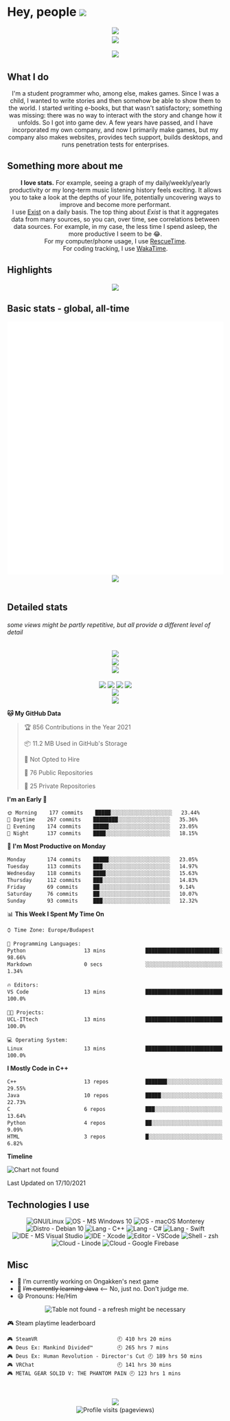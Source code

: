 # Hey, people <img src="https://github.com/simonSlamka/simonSlamka/blob/834880a865bb9b629ecbd092282f6ec3f9afb45d/v.gif" width="80px">

<!--
<p align="center">
    <a>
        <img src="https://user-images.githubusercontent.com/51794014/126156784-01d29993-1b3b-44ba-93f1-b28e56e9ac73.jpg"/>
    </a>
</p>
-->

<p align="center">
    <a>
        <img src="https://raw.githubusercontent.com/simonSlamka/simonSlamka/main/metrics.classic.svg"/>
    </a>
    <br/>
    <a>
       <img align="center" src="https://raw.githubusercontent.com/simonSlamka/simonSlamka/main/metrics.plugin.languages.details.svg"/>
    </a>
    <br/>
  <!--  <a>
        <img src="https://raw.githubusercontent.com/simonSlamka/simonSlamka/main/metrics.plugin.support.svg"/>
    </a> -->
    <br/>
    <a>
        <img src="https://raw.githubusercontent.com/simonSlamka/simonSlamka/main/metrics.plugin.people.svg"/>
    </a>
</p>

## What I do
<p align="center">
I'm a student programmer who, among else, makes games. Since I was a child, I wanted to write stories and then somehow be able to show them to the world. I started writing e-books, but that wasn't satisfactory; something was missing: there was no way to interact with the story and change how it unfolds. So I got into game dev. A few years have passed, and I have incorporated my own company, and now I primarily make games, but my company also makes websites, provides tech support, builds desktops, and runs penetration tests for enterprises.
</p>

## Something more about me
<p align="center">
<b>I love stats.</b> For example, seeing a graph of my daily/weekly/yearly productivity or my long-term music listening history feels exciting. It allows you to take a look at the depths of your life, potentially uncovering ways to improve and become more performant.
<br/>I use <a href="exist.io">Exist</a> on a daily basis. The top thing about <i>Exist</i> is that it aggregates data from many sources, so you can, over time, see correlations between data sources. For example, in my case, the less time I spend asleep, the more productive I seem to be 😂.
<br/>For my computer/phone usage, I use <a href="rescuetime.com">RescueTime</a>.
<br/>For coding tracking, I use <a href="wakatime.com/simonSlamka">WakaTime</a>.
</p>

## Highlights
<p align="center">
    <a>
        <img align="center" src="https://raw.githubusercontent.com/simonSlamka/simonSlamka/main/metrics.plugin.achievements.svg"/>
    </a>
</p>

## Basic stats - global, all-time
<p align="center">
    <a>
        <img align="center" src="https://github.com/simonSlamka/simonSlamka/blob/output/generated/overview.svg"/>
    </a>
    </br>
    <a href="https://wakatime.com/@simonSlamka">
        <img align="center" src="https://github.com/simonSlamka/simonSlamka/blob/output/generated/languages.svg"/>
    </a>
    <br/>
    <a>
        <img align="center" src="http://github-readme-streak-stats.herokuapp.com?user=simonSlamka&theme=tokyonight_duo&hide_border=true"/>
    </a>
    <br/>
    <br/>
    
## Detailed stats
###### some views might be partly repetitive, but all provide a different level of detail

<p align="center">
   <a>
       <img align="center" src="https://raw.githubusercontent.com/simonSlamka/simonSlamka/main/metrics.plugin.wakatime.svg"/>
   </a>
   <br/>
   <a>
       <img align="center" src="https://raw.githubusercontent.com/simonSlamka/simonSlamka/main/metrics.plugin.projects.svg"/>
   </a>
   <br/>
   <a>
       <img align="center" src="https://raw.githubusercontent.com/simonSlamka/simonSlamka/main/metrics.plugin.habits.svg"/>
   </a>
   <br/>
   <br/>
   <a>
       <img align="center" src="https://raw.githubusercontent.com/simonSlamka/simonSlamka/main/metrics.plugin.followup.svg"/>
   </a>
   <a>
       <img align="center" src="https://raw.githubusercontent.com/simonSlamka/simonSlamka/main/metrics.plugin.followup.user.svg"/>
   </a>
   <a>
       <img align="center" src="https://raw.githubusercontent.com/simonSlamka/simonSlamka/main/metrics.plugin.isocalendar.fullyear.svg"/>
   </a>
   <a>
       <img align="center" src="https://raw.githubusercontent.com/simonSlamka/simonSlamka/main/metrics.plugin.activity.svg"/>
   </a>
   <br/>
   <a>
       <img align="center" src="https://raw.githubusercontent.com/simonSlamka/simonSlamka/main/metrics.plugin.stars.svg"/>
   </a>
   <br/>
   <a>
       <img align="center" src="https://raw.githubusercontent.com/simonSlamka/simonSlamka/main/metrics.plugin.gists.svg"/>
   </a>
</p>

<!--START_SECTION:waka-->
**🐱 My GitHub Data** 

> 🏆 856 Contributions in the Year 2021
 > 
> 📦 11.2 MB Used in GitHub's Storage 
 > 
> 🚫 Not Opted to Hire
 > 
> 📜 76 Public Repositories 
 > 
> 🔑 25 Private Repositories  
 > 
**I'm an Early 🐤** 

```text
🌞 Morning    177 commits    █████░░░░░░░░░░░░░░░░░░░░   23.44% 
🌆 Daytime    267 commits    ████████░░░░░░░░░░░░░░░░░   35.36% 
🌃 Evening    174 commits    █████░░░░░░░░░░░░░░░░░░░░   23.05% 
🌙 Night      137 commits    ████░░░░░░░░░░░░░░░░░░░░░   18.15%

```
📅 **I'm Most Productive on Monday** 

```text
Monday       174 commits    █████░░░░░░░░░░░░░░░░░░░░   23.05% 
Tuesday      113 commits    ███░░░░░░░░░░░░░░░░░░░░░░   14.97% 
Wednesday    118 commits    ████░░░░░░░░░░░░░░░░░░░░░   15.63% 
Thursday     112 commits    ███░░░░░░░░░░░░░░░░░░░░░░   14.83% 
Friday       69 commits     ██░░░░░░░░░░░░░░░░░░░░░░░   9.14% 
Saturday     76 commits     ██░░░░░░░░░░░░░░░░░░░░░░░   10.07% 
Sunday       93 commits     ███░░░░░░░░░░░░░░░░░░░░░░   12.32%

```


📊 **This Week I Spent My Time On** 

```text
⌚︎ Time Zone: Europe/Budapest

💬 Programming Languages: 
Python                   13 mins             ████████████████████████░   98.66% 
Markdown                 0 secs              ░░░░░░░░░░░░░░░░░░░░░░░░░   1.34%

🔥 Editors: 
VS Code                  13 mins             █████████████████████████   100.0%

🐱‍💻 Projects: 
UCL-ITtech               13 mins             █████████████████████████   100.0%

💻 Operating System: 
Linux                    13 mins             █████████████████████████   100.0%

```

**I Mostly Code in C++** 

```text
C++                      13 repos            ███████░░░░░░░░░░░░░░░░░░   29.55% 
Java                     10 repos            █████░░░░░░░░░░░░░░░░░░░░   22.73% 
C                        6 repos             ███░░░░░░░░░░░░░░░░░░░░░░   13.64% 
Python                   4 repos             ██░░░░░░░░░░░░░░░░░░░░░░░   9.09% 
HTML                     3 repos             █░░░░░░░░░░░░░░░░░░░░░░░░   6.82%

```


**Timeline**

![Chart not found](https://raw.githubusercontent.com/simonSlamka/simonSlamka/main/charts/bar_graph.png) 


 Last Updated on 17/10/2021
<!--END_SECTION:waka-->

</p>

## Technologies I use
<p align="center">
  <a>
    <img src="https://img.shields.io/badge/OS-GNU%2FLinux-informational?style=flat&color=0000ff" alt="GNU/Linux"/>
  </a>
  <a>
    <img src="https://img.shields.io/badge/OS-Microsoft%20Windows%2011%20arm64-informational?style=flat&color=0000ff" alt="OS - MS Windows 10"/>
  </a>
  <a>
    <img src="https://img.shields.io/badge/OS-macOS%20Monterey-informational?style=flat&color=0000ff" alt="OS - macOS Monterey"/>
  </a>
  <a>
    <img src="https://img.shields.io/badge/Distro-Debian%2010-informational?style=flat&color=0000ff" alt="Distro - Debian 10"/>
  </a>
  <a>
    <img src="https://img.shields.io/badge/Lang-C++-informational?style=flat&color=0000ff" alt="Lang - C++"/>
  </a>
  <a>
    <img src="https://img.shields.io/badge/Lang-Swift-informational?style=flat&color=0000ff" alt="Lang - C#"/>
  </a>
  <a>
    <img src="https://img.shields.io/badge/Lang-Python-informational?style=flat&color=0000ff" alt="Lang - Swift"/>
  </a>
  <a>
    <img src="https://img.shields.io/badge/IDE-Microsoft%20Visual%20Studio-informational?style=flat&color=0000ff" alt="IDE - MS Visual Studio"/>
  </a>
  <a>
    <img src="https://img.shields.io/badge/IDE-Xcode-informational?style=flat&color=0000ff" alt="IDE - Xcode"/>
  </a>
  <a>
    <img src="https://img.shields.io/badge/Editor-VSCode-informational?style=flat&color=0000ff" alt="Editor - VSCode"/>
  </a>
  <a>
    <img src="https://img.shields.io/badge/Shell-zsh-informational?style=flat&color=0000ff" alt="Shell - zsh"/>
  </a>
  <a>
    <img src="https://img.shields.io/badge/Cloud-linode-informational?style=flat&color=0000ff" alt="Cloud - Linode"/>
  </a>
  <a>
    <img src="https://img.shields.io/badge/Cloud-Google%20Firebase-informational?style=flat&color=0000ff" alt="Cloud - Google Firebase"/>
  </a>
</p>

## Misc
<p align="center">
    <ul>
        <li>🔭 I’m currently working on Ongakken's next game</li>
        <li>🌱 <s>I’m currently learning Java</s> <-- No, just no. Don't judge me.</li>
        <li>😄 Pronouns: He/Him</li>
    </ul>
</p>
            
<p align="center">
    <a>
        <img align="cetner" src="https://lastfm-recently-played.vercel.app/api?user=simtoon1011&width=500&count=10" alt="Table not found - a refresh might be necessary"/>
    </a>
</p>
        
  <!-- steam-box start -->
🎮 Steam playtime leaderboard
```text
🎮 SteamVR                          🕘 410 hrs 20 mins
🎮 Deus Ex: Mankind Divided™        🕘 265 hrs 7 mins
🎮 Deus Ex: Human Revolution - Director's Cut 🕘 189 hrs 50 mins
🎮 VRChat                           🕘 141 hrs 30 mins
🎮 METAL GEAR SOLID V: THE PHANTOM PAIN 🕘 123 hrs 1 mins
```
<!-- Powered by https://github.com/YouEclipse/steam-box . -->
<!-- steam-box end -->
  </br>
  
<p align="center">
  <a>
    <img align="center" src="https://raw.githubusercontent.com/simonSlamka/simonSlamka/main/metrics.plugin.anilist.full.svg"/>
  </a>
  <br/>
  <a>
    <img align="center" src="https://komarev.com/ghpvc/?username=simonSlamka" alt="Profile visits (pageviews)"/>
  </a>
</p>
